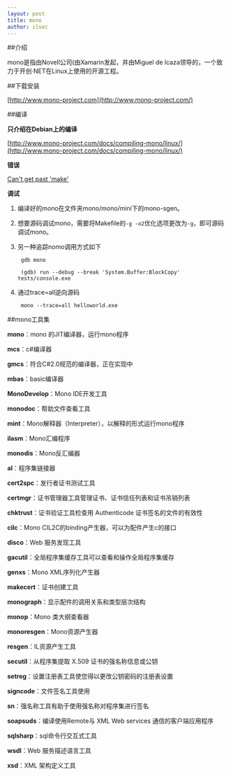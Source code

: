 ```yaml
---
layout: post
title: mono
author: ilsec
---
```


##介绍

mono是指由Novell公司(由Xamarin发起，并由Miguel de lcaza领导的，一个致力于开创·NET在Linux上使用的开源工程。

##下载安装

[http://www.mono-project.com](http://www.mono-project.com/)

##编译

**只介绍在Debian上的编译**

[http://www.mono-project.com/docs/compiling-mono/linux/](http://www.mono-project.com/docs/compiling-mono/linux/)

**错误**

[Can't get past 'make'](http://stackoverflow.com/questions/11410020/compile-install-mono-on-centos-cant-get-past-make)

**调试**

1. 编译好的mono在文件夹mono/mono/mini下的mono-sgen。

2. 想要源码调试mono，需要将Makefile的```-g -o2```优化选项更改为```-g```，即可源码调试mono。

3. 另一种追踪nomo调用方式如下
    
    	gdb mono
    
    	(gdb) run --debug --break 'System.Buffer:BlockCopy' tests/console.exe

4. 通过trace=all逆向源码

		mono --trace=all helloworld.exe

##mono工具集

**mono**：mono 的JIT编译器，运行mono程序

**mcs**：c#编译器

**gmcs**：符合C#2.0规范的编译器，正在实现中

**mbas**：basic编译器

**MonoDevelop**：Mono IDE开发工具

**monodoc**：帮助文件查看工具

**mint**：Mono解释器（Interpreter），以解释的形式运行mono程序

**ilasm**：Mono汇编程序

**monodis**：Mono反汇编器

**al**：程序集链接器

**cert2spc**：发行者证书测试工具

**certmgr**：证书管理器工具管理证书、证书信任列表和证书吊销列表

**chktrust**：证书验证工具检查用 Authenticode 证书签名的文件的有效性

**cilc**：Mono CIL2C的binding产生器，可以为配件产生c的接口

**disco**：Web 服务发现工具

**gacutil**：全局程序集缓存工具可以查看和操作全局程序集缓存

**genxs**：Mono XML序列化产生器

**makecert**：证书创建工具

**monograph**：显示配件的调用关系和类型层次结构

**monop**：Mono 类大纲查看器

**monoresgen**：Mono资源产生器

**resgen**：IL资源产生工具

**secutil**：从程序集提取 X.509 证书的强名称信息或公钥

**setreg**：设置注册表工具使您得以更改公钥密码的注册表设置

**signcode**：文件签名工具使用

**sn**：强名称工具有助于使用强名称对程序集进行签名

**soapsuds**：编译使用Remote与 XML Web services 通信的客户端应用程序

**sqlsharp**：sql命令行交互式工具

**wsdl**：Web 服务描述语言工具

**xsd**：XML 架构定义工具
